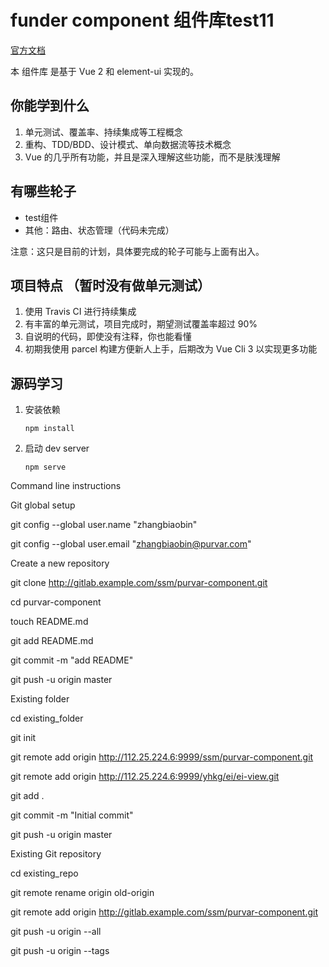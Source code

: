 # funder component 组件库test11

[官方文档](https://element.eleme.cn/#/zh-CN/component/icon)

本 组件库 是基于 Vue 2 和 element-ui 实现的。

## 你能学到什么

1. 单元测试、覆盖率、持续集成等工程概念
2. 重构、TDD/BDD、设计模式、单向数据流等技术概念
2. Vue 的几乎所有功能，并且是深入理解这些功能，而不是肤浅理解

## 有哪些轮子

* test组件
* 其他：路由、状态管理（代码未完成）

注意：这只是目前的计划，具体要完成的轮子可能与上面有出入。

## 项目特点 （暂时没有做单元测试）

1. 使用 Travis CI 进行持续集成
2. 有丰富的单元测试，项目完成时，期望测试覆盖率超过 90%
3. 自说明的代码，即使没有注释，你也能看懂
4. 初期我使用 parcel 构建方便新人上手，后期改为 Vue Cli 3 以实现更多功能

## 源码学习

1. 安装依赖
    ```
    npm install
    ```

2. 启动 dev server
    ```
    npm serve
    ```


Command line instructions

Git global setup

git config --global user.name "zhangbiaobin"

git config --global user.email "zhangbiaobin@purvar.com"

Create a new repository

git clone http://gitlab.example.com/ssm/purvar-component.git

cd purvar-component

touch README.md

git add README.md

git commit -m "add README"

git push -u origin master

Existing folder

cd existing_folder

git init

git remote add origin http://112.25.224.6:9999/ssm/purvar-component.git

git remote add origin http://112.25.224.6:9999/yhkg/ei/ei-view.git

git add .

git commit -m "Initial commit"

git push -u origin master

Existing Git repository

cd existing_repo

git remote rename origin old-origin

git remote add origin http://gitlab.example.com/ssm/purvar-component.git

git push -u origin --all

git push -u origin --tags